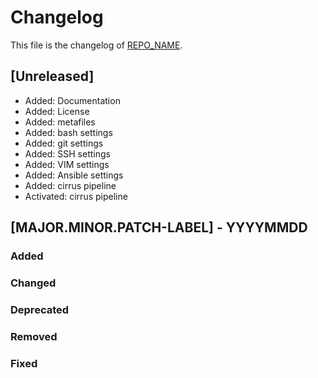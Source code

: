 <!--
reference: https://keepachangelog.com
-->

# Changelog

This file is the changelog of [REPO_NAME](https://github.com/whiletruedoio/REPO_NAME).

## [Unreleased]

- Added: Documentation
- Added: License
- Added: metafiles
- Added: bash settings
- Added: git settings
- Added: SSH settings
- Added: VIM settings
- Added: Ansible settings
- Added: cirrus pipeline
- Activated: cirrus pipeline

## [MAJOR.MINOR.PATCH-LABEL] - YYYYMMDD

<!--
Describe the purpose of this release.
Each of the below sections should contain the links to the fixed issues.
-->

### Added

<!--
Section for new Features and Additions.
Most likely a MINOR or MAJOR update.
-->

### Changed

<!--
Changed Behavior in API or Application.
Most likely a MAJOR update.
-->

### Deprecated

<!--
Deprecation, which will be removed in a future release.
The future release must be mentioned.
-->

### Removed

<!--
Removals or Deletions, which were deprecated beforehand.
Most likely a Minor or Major update.
-->

### Fixed

<!--
Bugfixes or other minor fixes.
Most likely a patch.
-->
